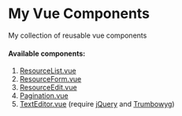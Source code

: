 # My Vue Components
My collection of reusable vue components

#### Available components:

1. [ResourceList.vue](https://github.com/az-iar/my-vue-components/blob/master/ResourceList.vue)
2. [ResourceForm.vue](https://github.com/az-iar/my-vue-components/blob/master/ResourceForm.vue)
3. [ResourceEdit.vue](https://github.com/az-iar/my-vue-components/blob/master/ResourceEdit.vue)
4. [Pagination.vue](https://github.com/az-iar/my-vue-components/blob/master/Pagination.vue)
5. [TextEditor.vue](https://github.com/az-iar/my-vue-components/blob/master/Pagination.vue) (require [jQuery](https://jquery.com/) and [Trumbowyg](http://alex-d.github.io/Trumbowyg/))
